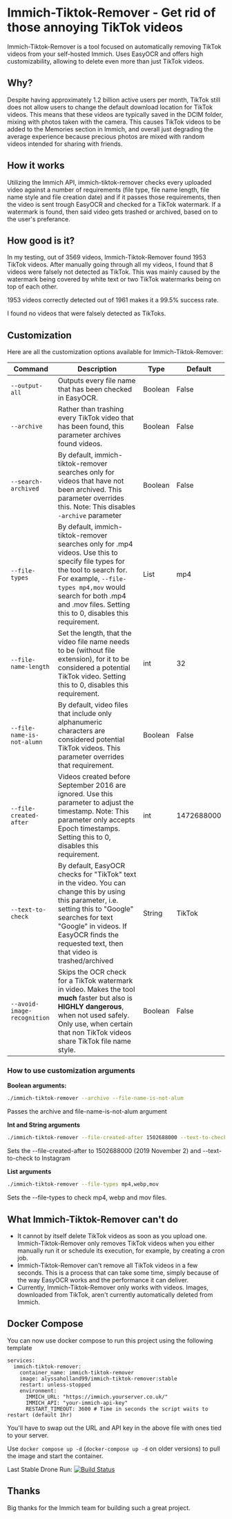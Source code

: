 # Immich-Tiktok-Remover - Get rid of those annoying TikTok videos
Immich-Tiktok-Remover is a tool focused on automatically removing TikTok videos from your self-hosted Immich. Uses EasyOCR and offers high customizability, allowing to delete even more than just TikTok videos.

## Why?
Despite having approximately 1.2 billion active users per month, TikTok still does not allow users to change the default download location for TikTok videos. This means that these videos are typically saved in the DCIM folder, mixing with photos taken with the camera. This causes TikTok videos to be added to the Memories section in Immich, and overall just degrading the average experience because precious photos are mixed with random videos intended for sharing with friends.

## How it works
Utilizing the Immich API, immich-tiktok-remover checks every uploaded video against a number of requirements (file type, file name length, file name style and file creation date) and if it passes those requirements, then the video is sent trough EasyOCR and checked for a TikTok watermark. If a watermark is found, then said video gets trashed or archived, based on to the user's preferance.

## How good is it?
In my testing, out of 3569 videos, Immich-Tiktok-Remover found 1953 TikTok videos. After manually going through all my videos, I found that 8 videos were falsely not detected as TikTok. This was mainly caused by the watermark being covered by white text or two TikTok watermarks being on top of each other.

1953 videos correctly detected out of 1961 makes it a 99.5% success rate.

I found no videos that were falsely detected as TikToks.

## Customization
Here are all the customization options available for Immich-Tiktok-Remover:

| Command | Description | Type | Default
| --- | --- | --- | --- |
| `--output-all` | Outputs every file name that has been checked in EasyOCR. | Boolean | False |
| `--archive` | Rather than trashing every TikTok video that has been found, this parameter archives found videos. | Boolean | False |
| `--search-archived` | By default, immich-tiktok-remover searches only for videos that have not been archived. This parameter overrides this. Note: This disables `-archive` parameter | Boolean | False |
| `--file-types` | By default, immich-tiktok-remover searches only for .mp4 videos. Use this to specify file types for the tool to search for. For example, `--file-types mp4,mov` would search for both .mp4 and .mov files. Setting this to 0, disables this requirement. | List | mp4 |
| `--file-name-length` | Set the length, that the video file name needs to be (without file extension), for it to be considered a potential TikTok video. Setting this to 0, disables this requirement. | int | 32 |
| `--file-name-is-not-alumn` | By default, video files that include only alphanumeric characters are considered potential TikTok videos. This parameter overrides that requirement. | Boolean | False |
| `--file-created-after` | Videos created before September 2016 are ignored. Use this parameter to adjust the timestamp. Note: This parameter only accepts Epoch timestamps. Setting this to 0, disables this requirement. | int | 1472688000 |
| `--text-to-check` | By default, EasyOCR checks for "TikTok" text in the video. You can change this by using this parameter, i.e. setting this to "Google" searches for text "Google" in videos. If EasyOCR finds the requested text, then that video is trashed/archived | String | TikTok |
| `--avoid-image-recognition` | Skips the OCR check for a TikTok watermark in video. Makes the tool **much** faster but also is **HIGHLY dangerous**, when not used safely. Only use, when certain that non TikTok videos share TikTok file name style. | Boolean | False |

### How to use customization arguments
**Boolean arguments:**

```bash
./immich-tiktok-remover --archive --file-name-is-not-alum
```
Passes the archive and file-name-is-not-alum argument

**Int and String arguments**

```bash
./immich-tiktok-remover --file-created-after 1502688000 --text-to-check Instagram
```
Sets the --file-created-after to 1502688000 (2019 November 2) and --text-to-check to Instagram

**List arguments**

```bash
./immich-tiktok-remover --file-types mp4,webp,mov
```
Sets the --file-types to check mp4, webp and mov files.

## What Immich-Tiktok-Remover can't do
- It cannot by itself delete TikTok videos as soon as you upload one. Immich-Tiktok-Remover only removes TikTok videos when you either manually run it or schedule its execution, for example, by creating a cron job.
- Immich-Tiktok-Remover can't remove all TikTok videos in a few seconds. This is a process that can take some time, simply because of the way EasyOCR works and the performance it can deliver.
- Currently, Immich-Tiktok-Remover only works with videos. Images, downloaded from TikTok, aren't currently automatically deleted from Immich.

## Docker Compose
You can now use docker compose to run this project using the following template
```
services:
  immich-tiktok-remover:
    container_name: immich-tiktok-remover
    image: alyssaholland99/immich-tiktok-remover:stable
    restart: unless-stopped
    environment:
      IMMICH_URL: "https://immich.yourserver.co.uk/"
      IMMICH_API: "your-immich-api-key"
      RESTART_TIMEOUT: 3600 # Time in seconds the script waits to restart (default 1hr)
```
You'll have to swap out the URL and API key in the above file with ones tied to your server. 

Use `docker compose up -d`  (`docker-compose up -d` on older versions) to pull the image and start the container. 

Last Stable Drone Run: [![Build Status](https://drone.alyssaserver.co.uk/api/badges/alyssaholland99/immich-tiktok-remover/status.svg?ref=refs/heads/stable)](https://drone.alyssaserver.co.uk/alyssaholland99/immich-tiktok-remover)

## Thanks
Big thanks for the Immich team for building such a great project.
